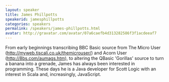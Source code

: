 ```yaml
---
layout: speaker
title: James Phillpotts
speakerid: jamesphillpotts
categories: speakers
permalink: /speakers/james-phillpotts.html
avatar: http://gravatar.com/avatar/07a6caefb4d313282586f3f1acdeeaf7
---
```


From early beginnings transcribing BBC Basic source from The Micro User (http://myweb.tiscali.co.uk/themicrouser/) and Acorn User (http://8bs.com/aumags.htm), to altering the QBasic 'Gorillas' source to turn a banana into a grenade, James has always been interested in programming. These days he is a Java developer for Scott Logic with an interest in Scala and, increasingly, JavaScript.
